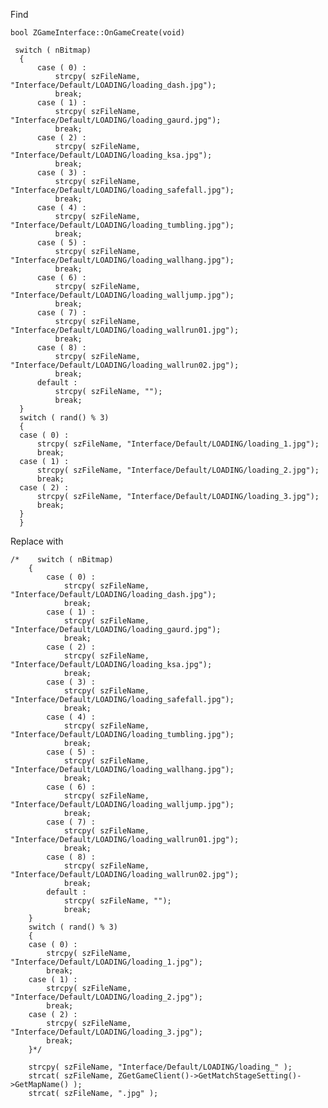 Find <br>

    bool ZGameInterface::OnGameCreate(void) 
    
     switch ( nBitmap)
      {
          case ( 0) :
              strcpy( szFileName, "Interface/Default/LOADING/loading_dash.jpg");
              break;
          case ( 1) :
              strcpy( szFileName, "Interface/Default/LOADING/loading_gaurd.jpg");
              break;
          case ( 2) :
              strcpy( szFileName, "Interface/Default/LOADING/loading_ksa.jpg");
              break;
          case ( 3) :
              strcpy( szFileName, "Interface/Default/LOADING/loading_safefall.jpg");
              break;
          case ( 4) :
              strcpy( szFileName, "Interface/Default/LOADING/loading_tumbling.jpg");
              break;
          case ( 5) :
              strcpy( szFileName, "Interface/Default/LOADING/loading_wallhang.jpg");
              break;
          case ( 6) :
              strcpy( szFileName, "Interface/Default/LOADING/loading_walljump.jpg");
              break;
          case ( 7) :
              strcpy( szFileName, "Interface/Default/LOADING/loading_wallrun01.jpg");
              break;
          case ( 8) :
              strcpy( szFileName, "Interface/Default/LOADING/loading_wallrun02.jpg");
              break;
          default :
              strcpy( szFileName, "");
              break;
      }
      switch ( rand() % 3)
      {
      case ( 0) :
          strcpy( szFileName, "Interface/Default/LOADING/loading_1.jpg");
          break;
      case ( 1) :
          strcpy( szFileName, "Interface/Default/LOADING/loading_2.jpg");
          break;
      case ( 2) :
          strcpy( szFileName, "Interface/Default/LOADING/loading_3.jpg");
          break;
      }
      } 
      
Replace with <br>

    /*    switch ( nBitmap)
        {
            case ( 0) :
                strcpy( szFileName, "Interface/Default/LOADING/loading_dash.jpg");
                break;
            case ( 1) :
                strcpy( szFileName, "Interface/Default/LOADING/loading_gaurd.jpg");
                break;
            case ( 2) :
                strcpy( szFileName, "Interface/Default/LOADING/loading_ksa.jpg");
                break;
            case ( 3) :
                strcpy( szFileName, "Interface/Default/LOADING/loading_safefall.jpg");
                break;
            case ( 4) :
                strcpy( szFileName, "Interface/Default/LOADING/loading_tumbling.jpg");
                break;
            case ( 5) :
                strcpy( szFileName, "Interface/Default/LOADING/loading_wallhang.jpg");
                break;
            case ( 6) :
                strcpy( szFileName, "Interface/Default/LOADING/loading_walljump.jpg");
                break;
            case ( 7) :
                strcpy( szFileName, "Interface/Default/LOADING/loading_wallrun01.jpg");
                break;
            case ( 8) :
                strcpy( szFileName, "Interface/Default/LOADING/loading_wallrun02.jpg");
                break;
            default :
                strcpy( szFileName, "");
                break;
        }
        switch ( rand() % 3)
        {
        case ( 0) :
            strcpy( szFileName, "Interface/Default/LOADING/loading_1.jpg");
            break;
        case ( 1) :
            strcpy( szFileName, "Interface/Default/LOADING/loading_2.jpg");
            break;
        case ( 2) :
            strcpy( szFileName, "Interface/Default/LOADING/loading_3.jpg");
            break;
        }*/

        strcpy( szFileName, "Interface/Default/LOADING/loading_" );
        strcat( szFileName, ZGetGameClient()->GetMatchStageSetting()->GetMapName() );
        strcat( szFileName, ".jpg" ); 
